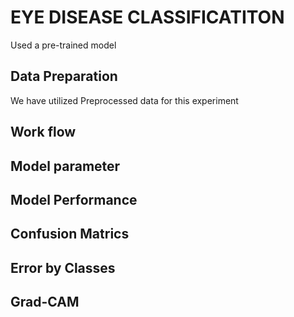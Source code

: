 # EYE DISEASE CLASSIFICATITON

Used a pre-trained model


## Data Preparation
We have utilized Preprocessed data for this experiment

## Work flow

## Model parameter
## Model Performance

## Confusion Matrics


## Error by Classes

## Grad-CAM
